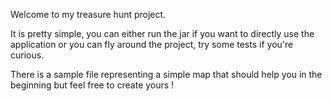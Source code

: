 Welcome to my treasure hunt project.

It is pretty simple, you can either run the jar if you want to directly use the application or you can fly around the project, try some tests if you're curious.

There is a sample file representing a simple map that should help you in the beginning but feel free to create yours !
